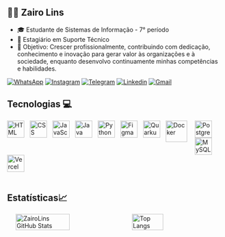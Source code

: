 
## 👨‍💻 Zairo Lins
- 🎓 Estudante de Sistemas de Informação - 7° período
- 🚀 Estagiário em Suporte Técnico 
- 🎯 Objetivo: Crescer profissionalmente, contribuindo com dedicação, conhecimento e inovação para gerar valor às organizações e à sociedade, enquanto desenvolvo continuamente minhas competências e habilidades.

[![WhatsApp](https://img.shields.io/badge/WhatsApp-25D366?style=for-the-badge&logo=whatsapp&logoColor=white)](https://wa.me/5563999953031)
[![Instagram](https://img.shields.io/badge/Instagram-E4405F?style=for-the-badge&logo=instagram&logoColor=white)](https://www.instagram.com/lins_ribeir0)
[![Telegram](https://img.shields.io/badge/Telegram-2CA5E0?style=for-the-badge&logo=telegram&logoColor=white)](https://t.me/ZairoLins)
[![Linkedin](https://img.shields.io/badge/LinkedIn-0077B5?style=for-the-badge&logo=linkedin&logoColor=white)](https://www.linkedin.com/in/ZairoLins/)
[![Gmail](https://img.shields.io/badge/Gmail-D14836?style=for-the-badge&logo=gmail&logoColor=white)](mailto:zairolins15@gmail.com)

## Tecnologias 💻

<p>
  <img
    align="left"
    alt="HTML"
    title="HTML"
    width="40px"
    style="padding-right: 10px;"
    src="https://cdn.jsdelivr.net/gh/devicons/devicon@latest/icons/html5/html5-original.svg"
  />

  <img
    align="left"
    alt="CSS"
    title="CSS"
    width="40px"
    style="padding-right: 10px;"
    src="https://cdn.jsdelivr.net/gh/devicons/devicon@latest/icons/css3/css3-original.svg"
  />

  <img
    align="left"
    alt="JavaScript"
    title="JavaScript"
    width="40px"
    style="padding-right: 10px;"
    src="https://cdn.jsdelivr.net/gh/devicons/devicon@latest/icons/javascript/javascript-original.svg"
  />

  <img
    align="left"
    alt="Java"
    title="Java"
    width="40px"
    style="padding-right: 10px;"
    src="https://cdn.jsdelivr.net/gh/devicons/devicon@latest/icons/java/java-original.svg"
  />

  <img
    align="left"
    alt="Python"
    title="Python"
    width="40px"
    style="padding-right: 10px;"
    src="https://cdn.jsdelivr.net/gh/devicons/devicon@latest/icons/python/python-original.svg"
  />

  <img
    align="left"
    alt="Figma"
    title="Figma"
    width="40px"
    style="padding-right: 10px;"
    src="https://cdn.jsdelivr.net/gh/devicons/devicon@latest/icons/figma/figma-original.svg"
  />

  <img
    align="left"
    alt="Quarkus"
    title="Quarkus"
    width="40px"
    style="padding-right: 10px;"
    src="https://design.jboss.org/quarkus/logo/final/SVG/quarkus_icon_rgb_default.svg"
  />

  <img
    align="left"
    alt="Docker"
    title="Docker"
    width="50px"
    style="padding-right: 15px;"
    src="https://cdn.jsdelivr.net/gh/devicons/devicon@latest/icons/docker/docker-plain.svg"
  />

  <img
    align="left"
    alt="PostgreSQL"
    title="PostgreSQL"
    width="40px"
    style="padding-right: 10px;"
    src="https://cdn.jsdelivr.net/gh/devicons/devicon@latest/icons/postgresql/postgresql-original.svg"
  />

  <img
    align="left"
    alt="MySQL"
    title="MySQL"
    width="40px"
    style="padding-right: 10px;"
    src="https://cdn.jsdelivr.net/gh/devicons/devicon@latest/icons/mysql/mysql-original.svg"
  />
  
  <img
  align="left"
  alt="Vercel"
  title="Vercel"
  width="40px"
  style="padding-right: 10px;"
  src="https://assets.vercel.com/image/upload/v1662130559/front/favicon/vercel/180x180.png"
/>

</p>

<br clear="both"/>
<br/> 

## Estatísticas📈

<div style="display: flex; justify-content: center; gap: 20px;"> 
  <img src="https://github-readme-stats.vercel.app/api?username=ZairoLins&show_icons=true&theme=radical&rank_icon=github&locale=pt-br" alt="ZairoLins GitHub Stats" width="50%"> 
  <img src="https://github-readme-stats.vercel.app/api/top-langs/?username=Zairolins&theme=radical&layout=compact&langs_count=6&locale=pt-br" alt="Top Langs" width="38%"> 
</div>


